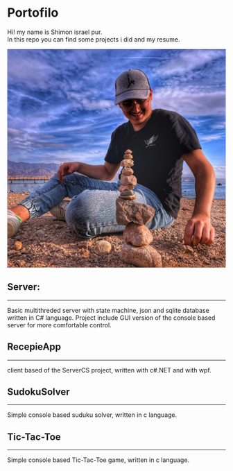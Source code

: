 # Portofilo

Hi! my name is Shimon israel pur.  
In this repo you can find some projects i did and my resume.

!["profile picture"](Images/profile_picture.jpeg)
## Server:
---
Basic multithreded server with state machine, json and sqlite database written in C# language. 
Project include GUI version of the console based server for more comfortable control.

## RecepieApp
---
client based of the ServerCS project, written with c#.NET and with wpf.  
## SudokuSolver
---
Simple console based suduku solver, written in c language.

## Tic-Tac-Toe
---
Simple console based Tic-Tac-Toe game, written in c language.